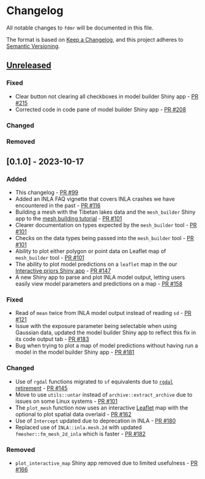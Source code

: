 # Changelog

All notable changes to `fdmr` will be documented in this file.

The format is based on [Keep a Changelog](https://keepachangelog.com/en/1.1.0/),
and this project adheres to [Semantic Versioning](https://semver.org/spec/v2.0.0.html).

## [Unreleased](https://github.com/openghg/openghg/compare/0.1.0...HEAD)

### Fixed

- Clear button not clearing all checkboxes in model builder Shiny app - [PR #215](https://github.com/4DModeller/fdmr/pull/215)
- Corrected code in code pane of model builder Shiny app - [PR #208](https://github.com/4DModeller/fdmr/pull/208) 

### Changed

### Removed

## [0.1.0] - 2023-10-17

### Added

- This changelog - [PR #99](https://github.com/4DModeller/fdmr/pull/99)
- Added an INLA FAQ vignette that covers INLA crashes we have encountered in the past - [PR #116](https://github.com/4DModeller/fdmr/pull/116)
- Building a mesh with the Tibetan lakes data and the `mesh_builder` Shiny app to the [mesh building tutorial](https://4dmodeller.github.io/fdmr/articles/meshbuilder.html) - [PR #101](https://github.com/4DModeller/fdmr/pull/101)
- Clearer documentation on types expected by the `mesh_builder` tool - [PR #101](https://github.com/4DModeller/fdmr/pull/101)
- Checks on the data types being passed into the `mesh_builder` tool - [PR #101](https://github.com/4DModeller/fdmr/pull/101)
- Ability to plot either polygon or point data on Leaflet map of `mesh_builder` tool - [PR #101](https://github.com/4DModeller/fdmr/pull/101)
- The ability to plot model predictions on a `leaflet` map in the our [Interactive priors Shiny app](https://4dmodeller.github.io/fdmr/articles/priors_app.html) - [PR #147](https://github.com/4DModeller/fdmr/pull/147)
- A new Shiny app to parse and plot INLA model output, letting users easily view model parameters and predictions on a map - [PR #158](https://github.com/4DModeller/fdmr/pull/158)

### Fixed

- Read of `mean` twice from INLA model output instead of reading `sd` - [PR #121](https://github.com/4DModeller/fdmr/pull/121)
- Issue with the exposure parameter being selectable when using Gaussian data, updated the model builder Shiny app to reflect this fix in its code output tab - [PR #183](https://github.com/4DModeller/fdmr/pull/183)
- Bug when trying to plot a map of model predictions without having run a model in the model builder Shiny app - [PR #181](https://github.com/4DModeller/fdmr/pull/181)

### Changed

- Use of `rgdal` functions migrated to `sf` equivalents due to [`rgdal` retirement](https://r-spatial.org/r/2022/04/12/evolution.html) - [PR #145](https://github.com/4DModeller/fdmr/pull/145)
- Move to use `utils::untar` instead of `archive::extract_archive` due to issues on some Linux systems - [PR #101](https://github.com/4DModeller/fdmr/pull/130)
- The `plot_mesh` function now uses an interactive [Leaflet](https://rstudio.github.io/leaflet/) map with the optional to plot spatial data overlaid - [PR #162](https://github.com/4DModeller/fdmr/pull/162)
- Use of `Intercept` updated due to deprecation in INLA - [PR #180](https://github.com/4DModeller/fdmr/pull/180)
- Replaced use of `INLA::inla.mesh.2d` with updated `fmesher::fm_mesh_2d_inla` which is faster - [PR #182](https://github.com/4DModeller/fdmr/pull/182)

### Removed

- `plot_interactive_map` Shiny app removed due to limited usefulness - [PR #166](https://github.com/4DModeller/fdmr/pull/166)

